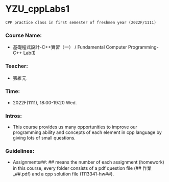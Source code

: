 # YZU_cppLabs1

```
CPP practice class in first semester of freshmen year (2022F/1111)
```

### Course Name: 
- 基礎程式設計-C++實習（一） / Fundamental Computer Programming- C++ Lab(I)

### Teacher: 
- 張維元

### Time: 
- 2022F(1111), 18:00-19:20 Wed.

### Intros:

- This course provides us many opportunities to improve our programming ability and concepts of each element in cpp language by giving lots of small questions.

### Guidelines:

- Assignments##: ## means the number of each assignment (homework) in this course, every folder consists of a pdf question file (## 作業_##.pdf) and a cpp solution file (1113341-hw##).
